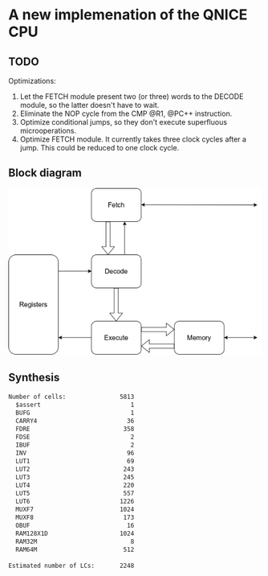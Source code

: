 # A new implemenation of the QNICE CPU

## TODO
Optimizations:
1. Let the FETCH module present two (or three) words to the DECODE module, so the latter doesn't have to wait.
2. Eliminate the NOP cycle from the CMP @R1, @PC++ instruction.
3. Optimize conditional jumps, so they don't execute superfluous microoperations.
4. Optimize FETCH module. It currently takes three clock cycles after a jump. This could be reduced to one clock cycle.

## Block diagram
![Block Diagram](cpu.png)

## Synthesis
```
Number of cells:               5813
  $assert                         1
  BUFG                            1
  CARRY4                         36
  FDRE                          358
  FDSE                            2
  IBUF                            2
  INV                            96
  LUT1                           69
  LUT2                          243
  LUT3                          245
  LUT4                          220
  LUT5                          557
  LUT6                         1226
  MUXF7                        1024
  MUXF8                         173
  OBUF                           16
  RAM128X1D                    1024
  RAM32M                          8
  RAM64M                        512

Estimated number of LCs:       2248
```

